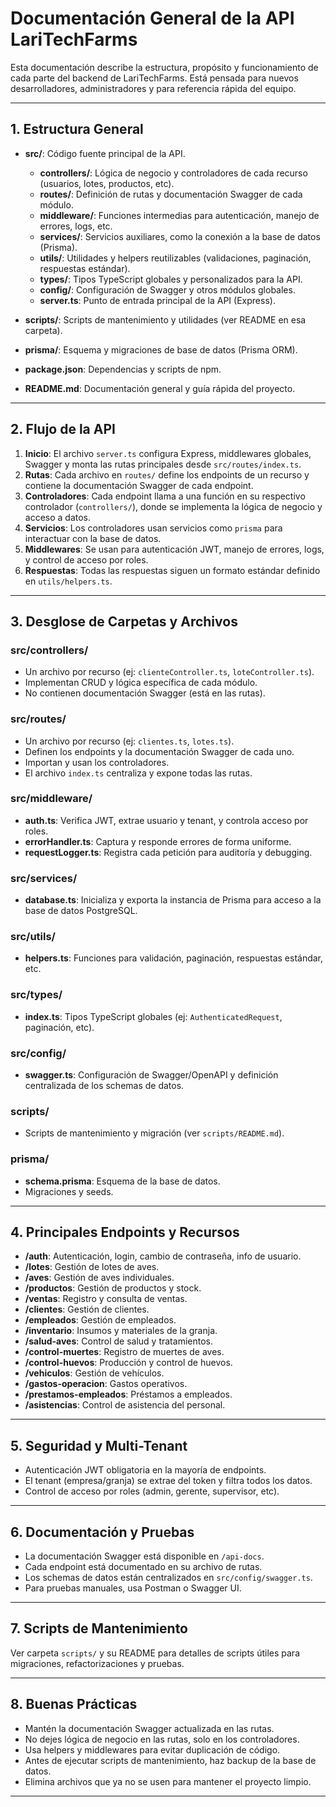 # Documentación General de la API LariTechFarms

Esta documentación describe la estructura, propósito y funcionamiento de cada parte del backend de LariTechFarms. Está pensada para nuevos desarrolladores, administradores y para referencia rápida del equipo.

---

## 1. Estructura General

- **src/**: Código fuente principal de la API.
  - **controllers/**: Lógica de negocio y controladores de cada recurso (usuarios, lotes, productos, etc).
  - **routes/**: Definición de rutas y documentación Swagger de cada módulo.
  - **middleware/**: Funciones intermedias para autenticación, manejo de errores, logs, etc.
  - **services/**: Servicios auxiliares, como la conexión a la base de datos (Prisma).
  - **utils/**: Utilidades y helpers reutilizables (validaciones, paginación, respuestas estándar).
  - **types/**: Tipos TypeScript globales y personalizados para la API.
  - **config/**: Configuración de Swagger y otros módulos globales.
  - **server.ts**: Punto de entrada principal de la API (Express).

- **scripts/**: Scripts de mantenimiento y utilidades (ver README en esa carpeta).
- **prisma/**: Esquema y migraciones de base de datos (Prisma ORM).
- **package.json**: Dependencias y scripts de npm.
- **README.md**: Documentación general y guía rápida del proyecto.

---

## 2. Flujo de la API

1. **Inicio**: El archivo `server.ts` configura Express, middlewares globales, Swagger y monta las rutas principales desde `src/routes/index.ts`.
2. **Rutas**: Cada archivo en `routes/` define los endpoints de un recurso y contiene la documentación Swagger de cada endpoint.
3. **Controladores**: Cada endpoint llama a una función en su respectivo controlador (`controllers/`), donde se implementa la lógica de negocio y acceso a datos.
4. **Servicios**: Los controladores usan servicios como `prisma` para interactuar con la base de datos.
5. **Middlewares**: Se usan para autenticación JWT, manejo de errores, logs, y control de acceso por roles.
6. **Respuestas**: Todas las respuestas siguen un formato estándar definido en `utils/helpers.ts`.

---

## 3. Desglose de Carpetas y Archivos

### src/controllers/
- Un archivo por recurso (ej: `clienteController.ts`, `loteController.ts`).
- Implementan CRUD y lógica específica de cada módulo.
- No contienen documentación Swagger (está en las rutas).

### src/routes/
- Un archivo por recurso (ej: `clientes.ts`, `lotes.ts`).
- Definen los endpoints y la documentación Swagger de cada uno.
- Importan y usan los controladores.
- El archivo `index.ts` centraliza y expone todas las rutas.

### src/middleware/
- **auth.ts**: Verifica JWT, extrae usuario y tenant, y controla acceso por roles.
- **errorHandler.ts**: Captura y responde errores de forma uniforme.
- **requestLogger.ts**: Registra cada petición para auditoría y debugging.

### src/services/
- **database.ts**: Inicializa y exporta la instancia de Prisma para acceso a la base de datos PostgreSQL.

### src/utils/
- **helpers.ts**: Funciones para validación, paginación, respuestas estándar, etc.

### src/types/
- **index.ts**: Tipos TypeScript globales (ej: `AuthenticatedRequest`, paginación, etc).

### src/config/
- **swagger.ts**: Configuración de Swagger/OpenAPI y definición centralizada de los schemas de datos.

### scripts/
- Scripts de mantenimiento y migración (ver `scripts/README.md`).

### prisma/
- **schema.prisma**: Esquema de la base de datos.
- Migraciones y seeds.

---

## 4. Principales Endpoints y Recursos

- **/auth**: Autenticación, login, cambio de contraseña, info de usuario.
- **/lotes**: Gestión de lotes de aves.
- **/aves**: Gestión de aves individuales.
- **/productos**: Gestión de productos y stock.
- **/ventas**: Registro y consulta de ventas.
- **/clientes**: Gestión de clientes.
- **/empleados**: Gestión de empleados.
- **/inventario**: Insumos y materiales de la granja.
- **/salud-aves**: Control de salud y tratamientos.
- **/control-muertes**: Registro de muertes de aves.
- **/control-huevos**: Producción y control de huevos.
- **/vehiculos**: Gestión de vehículos.
- **/gastos-operacion**: Gastos operativos.
- **/prestamos-empleados**: Préstamos a empleados.
- **/asistencias**: Control de asistencia del personal.

---

## 5. Seguridad y Multi-Tenant

- Autenticación JWT obligatoria en la mayoría de endpoints.
- El tenant (empresa/granja) se extrae del token y filtra todos los datos.
- Control de acceso por roles (admin, gerente, supervisor, etc).

---

## 6. Documentación y Pruebas

- La documentación Swagger está disponible en `/api-docs`.
- Cada endpoint está documentado en su archivo de rutas.
- Los schemas de datos están centralizados en `src/config/swagger.ts`.
- Para pruebas manuales, usa Postman o Swagger UI.

---

## 7. Scripts de Mantenimiento

Ver carpeta `scripts/` y su README para detalles de scripts útiles para migraciones, refactorizaciones y pruebas.

---

## 8. Buenas Prácticas

- Mantén la documentación Swagger actualizada en las rutas.
- No dejes lógica de negocio en las rutas, solo en los controladores.
- Usa helpers y middlewares para evitar duplicación de código.
- Antes de ejecutar scripts de mantenimiento, haz backup de la base de datos.
- Elimina archivos que ya no se usen para mantener el proyecto limpio.

---
